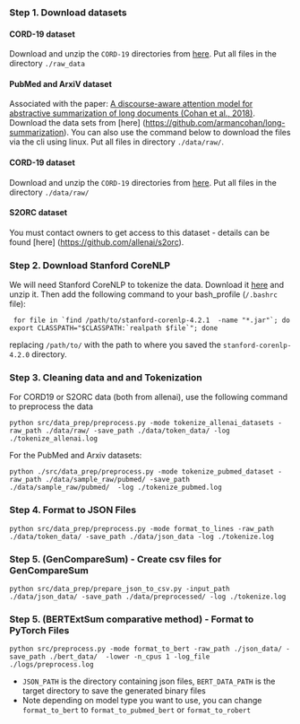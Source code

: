 ### Step 1. Download datasets 

#### CORD-19 dataset
Download and unzip the `CORD-19` directories from [here](https://allenai.org/data/cord-19). Put all files in the directory `./raw_data`

#### PubMed and ArxiV dataset
Associated with the paper: [A discourse-aware attention model for abstractive summarization of long documents (Cohan et al., 2018)](https://aclanthology.org/N18-2097.pdf). Download the data sets from [here] (https://github.com/armancohan/long-summarization). You can also use the command below to download the files via the cli using linux. Put all files in directory `./data/raw/`.

#### CORD-19 dataset
Download and unzip the `CORD-19` directories from [here](https://allenai.org/data/cord-19). Put all files in the directory `./data/raw/`

####  S2ORC dataset
You must contact owners to get access to this dataset - details can be found [here] (https://github.com/allenai/s2orc). 

###  Step 2. Download Stanford CoreNLP
We will need Stanford CoreNLP to tokenize the data. Download it [here](https://stanfordnlp.github.io/CoreNLP/) and unzip it. Then add the following command to your bash_profile (`/.bashrc` file):
```
 for file in `find /path/to/stanford-corenlp-4.2.1  -name "*.jar"`; do export CLASSPATH="$CLASSPATH:`realpath $file`"; done
```
replacing `/path/to/` with the path to where you saved the `stanford-corenlp-4.2.0` directory. 

###  Step 3. Cleaning data and and Tokenization

For CORD19 or S2ORC data (both from allenai), use the following command to preprocess the data

```
python src/data_prep/preprocess.py -mode tokenize_allenai_datasets -raw_path ./data/raw/ -save_path ./data/token_data/ -log ./tokenize_allenai.log
```

For the PubMed and Arxiv datasets: 
```
python ./src/data_prep/preprocess.py -mode tokenize_pubmed_dataset -raw_path ./data/sample_raw/pubmed/ -save_path ./data/sample_raw/pubmed/  -log ./tokenize_pubmed.log
```


###  Step 4. Format to JSON Files
 
```
python src/data_prep/preprocess.py -mode format_to_lines -raw_path ./data/token_data/ -save_path ./data/json_data -log ./tokenize.log
```


###  Step 5. (GenCompareSum) - Create csv files for GenCompareSum 
 
```
python src/data_prep/prepare_json_to_csv.py -input_path ./data/json_data/ -save_path ./data/preprocessed/ -log ./tokenize.log
```


###  Step 5. (BERTExtSum comparative method) - Format to PyTorch Files
```
python src/preprocess.py -mode format_to_bert -raw_path ./json_data/ -save_path ./bert_data/  -lower -n_cpus 1 -log_file ./logs/preprocess.log 
```

* `JSON_PATH` is the directory containing json files, `BERT_DATA_PATH` is the target directory to save the generated binary files
* Note depending on model type you want to use, you can change `format_to_bert` to `format_to_pubmed_bert` or `format_to_robert`

